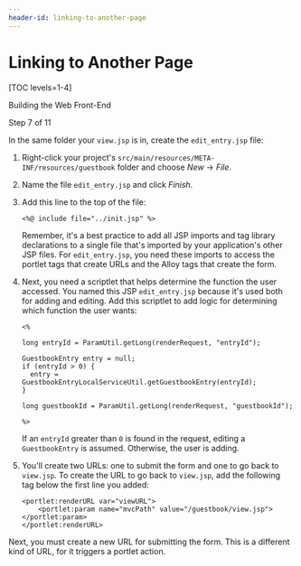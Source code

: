 ```yaml
---
header-id: linking-to-another-page
---
```


# Linking to Another Page

[TOC levels=1-4]

<div class="learn-path-step row">
    <p id="stepTitle">Building the Web Front-End</p><p>Step 7 of 11</p>
</div>

In the same folder your `view.jsp` is in, create the `edit_entry.jsp` file:

1.  Right-click your project's `src/main/resources/META-INF/resources/guestbook`
    folder and choose *New* &rarr; *File*.

2.  Name the file `edit_entry.jsp` and click *Finish*.

3.  Add this line to the top of the file:

    ```markup
    <%@ include file="../init.jsp" %>
    ```

    Remember, it's a best practice to add all JSP imports and tag library
    declarations to a single file that's imported by your application's other 
    JSP files. For `edit_entry.jsp`, you need these imports to access the 
    portlet tags that create URLs and the Alloy tags that create the form. 

4.  Next, you need a scriptlet that helps determine the function the user
    accessed. You named this JSP `edit_entry.jsp` because it's used both for
    adding and editing. Add this scriptlet to add logic for determining which
    function the user wants: 

    ```markup
    <% 

    long entryId = ParamUtil.getLong(renderRequest, "entryId");

    GuestbookEntry entry = null;
    if (entryId > 0) {
      entry = GuestbookEntryLocalServiceUtil.getGuestbookEntry(entryId);
    }

    long guestbookId = ParamUtil.getLong(renderRequest, "guestbookId");

    %>
    ```

    If an `entryId` greater than `0` is found in the request, editing
    a `GuestbookEntry` is assumed. Otherwise, the user is adding. 

5.  You'll create two URLs: one to submit the form and one to go back to
    `view.jsp`. To create the URL to go back to `view.jsp`, add the following 
    tag below the first line you added: 

    ```markup
    <portlet:renderURL var="viewURL">
        <portlet:param name="mvcPath" value="/guestbook/view.jsp"></portlet:param>
    </portlet:renderURL>
    ```

Next, you must create a new URL for submitting the form. This is a different
kind of URL, for it triggers a portlet action.
